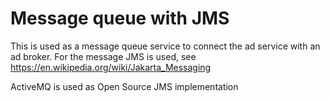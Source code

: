 # Message queue with JMS

This is used as a message queue service to connect the ad service with an ad broker.
For the message JMS is used, see https://en.wikipedia.org/wiki/Jakarta_Messaging

ActiveMQ is used as Open Source JMS implementation
